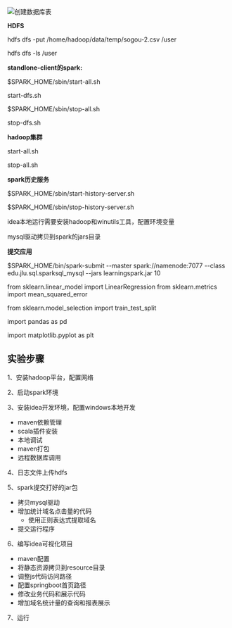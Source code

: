![创建数据库表](../../../Desktop/大数据/截图-宁创涛/综合实验1-车辆GPS信息分析/创建数据库表.png)

**HDFS**

hdfs dfs -put /home/hadoop/data/temp/sogou-2.csv /user

hdfs dfs -ls /user



**standlone-client的spark:**

$SPARK_HOME/sbin/start-all.sh

start-dfs.sh



$SPARK_HOME/sbin/stop-all.sh

stop-dfs.sh



**hadoop集群**

start-all.sh

stop-all.sh



**spark历史服务**

$SPARK_HOME/sbin/start-history-server.sh

$SPARK_HOME/sbin/stop-history-server.sh





idea本地运行需要安装hadoop和winutils工具，配置环境变量



mysql驱动拷贝到spark的jars目录



**提交应用**

$SPARK_HOME/bin/spark-submit  --master spark://namenode:7077  --class edu.jlu.sql.sparksql_mysql  --jars learningspark.jar  10



from sklearn.linear_model import LinearRegression
from sklearn.metrics import mean_squared_error

from sklearn.model_selection import train_test_split

import pandas as pd

import matplotlib.pyplot as plt



## 实验步骤

1、安装hadoop平台，配置网络

2、启动spark环境

3、安装idea开发环境，配置windows本地开发

+ maven依赖管理
+ scala插件安装
+ 本地调试
+ maven打包
+ 远程数据库调用

4、日志文件上传hdfs

5、spark提交打好的jar包

+ 拷贝mysql驱动
+ 增加统计域名点击量的代码
  + 使用正则表达式提取域名
+ 提交运行程序

6、编写idea可视化项目

+ maven配置
+ 将静态资源拷贝到resource目录
+ 调整js代码访问路径
+ 配置springboot首页路径
+ 修改业务代码和展示代码
+ 增加域名统计量的查询和报表展示

7、运行

